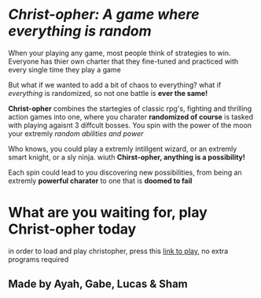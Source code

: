 # *Christ-opher: A game where everything is __random__* 

When your playing any game, most people think of strategies to win. Everyone has thier own charter that they fine-tuned and practiced with every single time they play a game

But what if we wanted to add a bit of chaos to everything? what if *everything* is randomized, so not one battle is **ever the same!**

**Christ-opher** combines the startegies of classic rpg's, fighting and thrilling action games into one, where you charater **randomized of course** is tasked with playing agaisnt 3 diffcult bosses. You spin with the power of the moon your extremly *random abilities and power*

Who knows, you could play a extremly intillgent wizard, or an extremly smart knight, or a sly ninja. wiuth **Chirst-opher, anything is a possibility!**

Each spin could lead to you discovering new possibilities, from being an extremly **powerful charater** to one that is **doomed to fail**

# What are you waiting for, play Christ-opher today

in order to load and play christopher, press this [link to play](https://number1bidoof.github.io/Chris-topher/), no extra programs required

## Made by Ayah, Gabe, Lucas & Sham